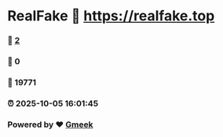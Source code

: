 # RealFake :link: https://realfake.top 
### :page_facing_up: [2](https://realfake.top/tag.html) 
### :speech_balloon: 0 
### :hibiscus: 19771 
### :alarm_clock: 2025-10-05 16:01:45 
### Powered by :heart: [Gmeek](https://github.com/Meekdai/Gmeek)

